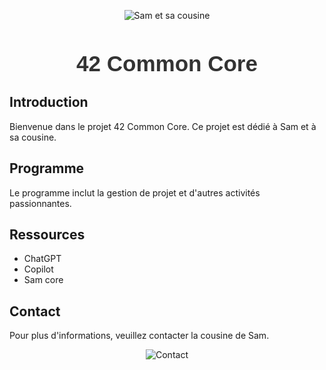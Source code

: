 <p align="center">
  <img src="https://i.pinimg.com/736x/8e/d2/43/8ed24360c3e14e1c2d01b5640799fc52.jpg" alt="Sam et sa cousine">
</p>

<h1 align="center" style="font-family: 'Arial', sans-serif; font-size: 2.5em; color: #333;">
  42 Common Core
</h1>

## Introduction
Bienvenue dans le projet 42 Common Core. Ce projet est dédié à Sam et à sa cousine.

## Programme
Le programme inclut la gestion de projet et d'autres activités passionnantes.

## Ressources
- ChatGPT
- Copilot
- Sam core

## Contact
Pour plus d'informations, veuillez contacter la cousine de Sam.

<p align="center">
  <img src="https://via.placeholder.com/400x200?text=Contact+Sam+et+sa+cousine" alt="Contact">
</p>